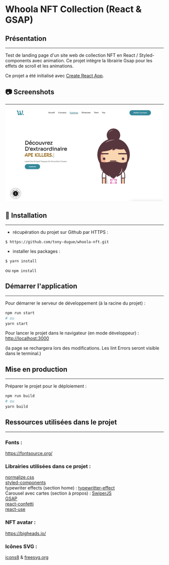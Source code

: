 # Whoola NFT Collection (React & GSAP)

## Présentation
***

Test de landing page d'un site web de collection NFT en React / Styled-components avec animation. 
Ce projet intègre la librairie Gsap pour les effets de scroll et les animations.

Ce projet a été initialisé avec [Create React App](https://github.com/facebook/create-react-app).

## 📷 Screenshots
***

<img src="./screenshots/home.png" width="500">

## 🚀 Installation
***

- récupération du projet sur Github par HTTPS :

```shell script
$ https://github.com/tony-dugue/whoola-nft.git
```

- installer les packages :
```shell script
$ yarn install
```
ou `npm install`

## Démarrer l'application
***

Pour démarrer le serveur de développement (à la racine du projet) :
```bash
npm run start
# ou
yarn start
```

Pour lancer le projet dans le navigateur (en mode développeur) :
[http://localhost:3000](http://localhost:3000)

(la page se rechargera lors des modifications.
Les lint Errors seront visible dans le terminal.)

## Mise en production
***

Préparer le projet pour le déploiement :

```bash
npm run build
# ou
yarn build
```

## Ressources utilisées dans le projet
***

### Fonts :
https://fontsource.org/ <br />

### Librairies utilisées dans ce projet :

[normalize.css](https://necolas.github.io/normalize.css/) <br />
[styled-components](https://styled-components.com/docs/advanced) <br />
typewriter effects (section home) : 
[typewritter-effect](https://www.npmjs.com/package/typewriter-effect) <br />
Carousel avec cartes (section à propos) : 
[SwiperJS](https://swiperjs.com/demos#effect-cards) <br />
[GSAP](https://greensock.com/gsap/) <br />
[react-confetti](https://www.npmjs.com/package/react-confetti) <br />
[react-use](https://www.npmjs.com/package/react-use) <br />

### NFT avatar :

https://bigheads.io/

### Icônes SVG :


[icons8](https://icons8.com/) & 
[freesvg.org](https://freesvg.org/) <br />
